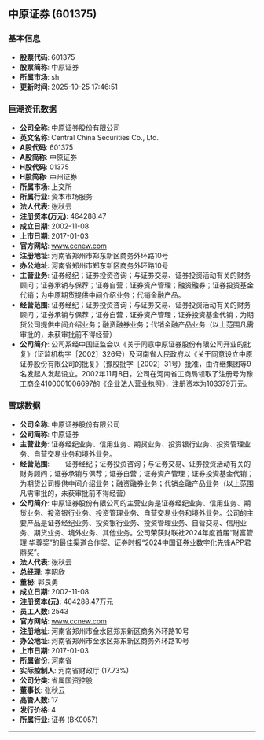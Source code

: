 ## 中原证券 (601375)

### 基本信息

- **股票代码**: 601375
- **股票简称**: 中原证券
- **所属市场**: sh
- **更新时间**: 2025-10-25 17:46:51

### 巨潮资讯数据

- **公司全称**: 中原证券股份有限公司
- **英文名称**: Central China Securities Co., Ltd.
- **A股代码**: 601375
- **A股简称**: 中原证券
- **H股代码**: 01375
- **H股简称**: 中州证券
- **所属市场**: 上交所
- **所属行业**: 资本市场服务
- **法人代表**: 张秋云
- **注册资本(万元)**: 464288.47
- **成立日期**: 2002-11-08
- **上市日期**: 2017-01-03
- **官方网站**: www.ccnew.com
- **注册地址**: 河南省郑州市郑东新区商务外环路10号
- **办公地址**: 河南省郑州市郑东新区商务外环路10号
- **主营业务**: 证券经纪；证券投资咨询；与证券交易、证券投资活动有关的财务顾问；证券承销与保荐；证券自营；证券资产管理；融资融券；证券投资基金代销；为中原期货提供中间介绍业务；代销金融产品。
- **经营范围**: 证券经纪；证券投资咨询；与证券交易、证券投资活动有关的财务顾问；证券承销与保荐；证券自营；证券资产管理；证券投资基金代销；为期货公司提供中间介绍业务；融资融券业务；代销金融产品业务（以上范围凡需审批的，未获审批前不得经营）
- **公司简介**: 公司系经中国证监会以《关于同意中原证券股份有限公司开业的批复》（证监机构字［2002］326号）及河南省人民政府以《关于同意设立中原证券股份有限公司的批复》（豫股批字［2002］31号）批准，由许继集团等9名发起人发起设立。2002年11月8日，公司在河南省工商局领取了注册号为豫工商企4100001006697的《企业法人营业执照》，注册资本为103379万元。

### 雪球数据

- **公司全称**: 中原证券股份有限公司
- **公司简称**: 中原证券
- **主营业务**: 证券经纪业务、信用业务、期货业务、投资银行业务、投资管理业务、自营交易业务和境外业务。
- **经营范围**: 　　证券经纪；证券投资咨询；与证券交易、证券投资活动有关的财务顾问；证券承销与保荐；证券自营；证券资产管理；证券投资基金代销；为期货公司提供中间介绍业务；融资融券业务；代销金融产品业务（以上范围凡需审批的，未获审批前不得经营）
- **公司简介**: 中原证券股份有限公司的主营业务是证券经纪业务、信用业务、期货业务、投资银行业务、投资管理业务、自营交易业务和境外业务。公司的主要产品是证券经纪业务、投资银行业务、投资管理业务、自营交易、信用业务、期货业务、境外业务、其他业务。公司荣获财联社2024年度首届“财富管理·华尊奖”的最佳渠道合作奖、证券时报“2024中国证券业数字化先锋APP君鼎奖”。
- **法人代表**: 张秋云
- **总经理**: 李昭欣
- **董秘**: 郭良勇
- **成立日期**: 2002-11-08
- **注册资本(元)**: 464288.47万元
- **员工人数**: 2543
- **官方网站**: www.ccnew.com
- **注册地址**: 河南省郑州市金水区郑东新区商务外环路10号
- **办公地址**: 河南省郑州市金水区郑东新区商务外环路10号
- **上市日期**: 2017-01-03
- **所属省份**: 河南省
- **实际控制人**: 河南省财政厅 (17.73%)
- **公司分类**: 省属国资控股
- **董事长**: 张秋云
- **高管人数**: 17
- **发行价格**: 4
- **所属行业**: 证券 (BK0057)

---